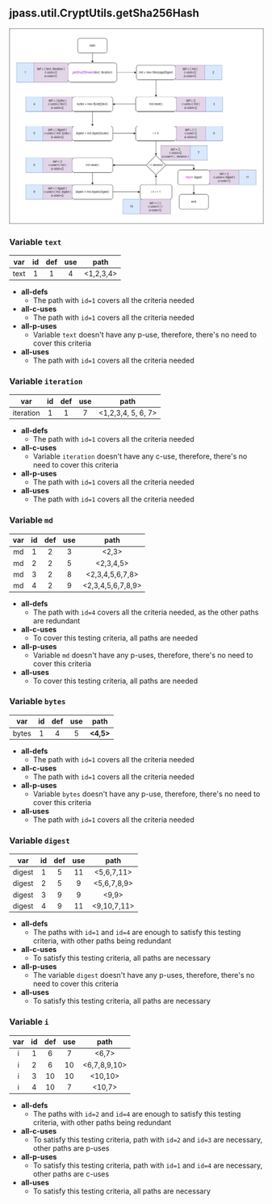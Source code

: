 

## jpass.util.CryptUtils.getSha256Hash

![Dataflow](assets/GetSha256HashDataflow.png)

### Variable `text`
| **var** | **id** | **def** | **use** | **path**  |
| :-----: | :----: | :-----: | :-----: |:---------:|
|  text   |   1    |    1    |    4    | <1,2,3,4> |

- **all-defs**
  - The path with `id=1` covers all the criteria needed
- **all-c-uses**
  - The path with `id=1` covers all the criteria needed
- **all-p-uses**
  - Variable `text` doesn't have any p-use, therefore, there's no need to cover this criteria
- **all-uses**
  - The path with `id=1` covers all the criteria needed

### Variable `iteration`
|  **var**  | **id** | **def** | **use** |      **path**      |
| :-------: | :----: | :-----: | :-----: |:------------------:|
| iteration |   1    |    1    |    7    | <1,2,3,4, 5, 6, 7> |

- **all-defs**
  - The path with `id=1` covers all the criteria needed
- **all-c-uses**
  - Variable `iteration` doesn't have any c-use, therefore, there's no need to cover this criteria
- **all-p-uses**
  - The path with `id=1` covers all the criteria needed
- **all-uses**
  - The path with `id=1` covers all the criteria needed

### Variable `md`
| **var** | **id** | **def** | **use** |     **path**      |
| :-----: | :----: | :-----: | :-----: |:-----------------:|
|   md    |   1    |    2    |    3    |       <2,3>       |
|   md    |   2    |    2    |    5    |     <2,3,4,5>     |
|   md    |   3    |    2    |    8    |  <2,3,4,5,6,7,8>  |
|   md    |   4    |    2    |    9    | <2,3,4,5,6,7,8,9> |

- **all-defs**
  - The path with `id=4` covers all the criteria needed, as the other paths are redundant
- **all-c-uses**
  - To cover this testing criteria, all paths are needed
- **all-p-uses**
  - Variable `md` doesn't have any p-uses, therefore, there's no need to cover this criteria
- **all-uses**
  - To cover this testing criteria, all paths are needed

### Variable `bytes`
| **var** | **id** | **def** | **use** | **path**  |
| :-----: | :----: | :-----: | :-----: | :-------: |
|  bytes  |   1    |    4    |    5    | **<4,5>** |

- **all-defs**
  - The path with `id=1` covers all the criteria needed
- **all-c-uses**
  - The path with `id=1` covers all the criteria needed
- **all-p-uses**
  - Variable `bytes` doesn't have any p-use, therefore, there's no need to cover this criteria
- **all-uses**
  - The path with `id=1` covers all the criteria needed

### Variable `digest`
| **var** | **id** | **def** | **use** |  **path**   |
| :-----: | :----: | :-----: | :-----: |:-----------:|
| digest  |   1    |    5    |   11    | <5,6,7,11>  |
| digest  |   2    |    5    |    9    | <5,6,7,8,9> |
| digest  |   3    |    9    |    9    |    <9,9>    |
| digest  |   4    |    9    |   11    | <9,10,7,11> |

- **all-defs**
  - The paths with `id=1` and `id=4` are enough to satisfy this testing criteria, with other paths being redundant
- **all-c-uses**
  - To satisfy this testing criteria, all paths are necessary
- **all-p-uses**
  - The variable `digest` doesn't have any p-uses, therefore, there's no need to cover this criteria
- **all-uses**
  - To satisfy this testing criteria, all paths are necessary

### Variable `i`
| **var** | **id** | **def** | **use** |   **path**   |
| :-----: |:------:| :-----: | :-----: |:------------:|
|    i    |   1    |    6    |    7    |    <6,7>     |
|    i    |   2    |    6    |   10    | <6,7,8,9,10> |
|    i    |   3    |   10    |   10    |   <10,10>    |
|    i    |   4    |   10    |    7    |    <10,7>    |

- **all-defs**
  - The paths with `id=2` and `id=4` are enough to satisfy this testing criteria, with other paths being redundant
- **all-c-uses**
  - To satisfy this testing criteria, path with `id=2` and `id=3` are necessary, other paths are p-uses
- **all-p-uses**
  - To satisfy this testing criteria, path with `id=1` and `id=4` are necessary, other paths are c-uses
- **all-uses**
  - To satisfy this testing criteria, all paths are necessary